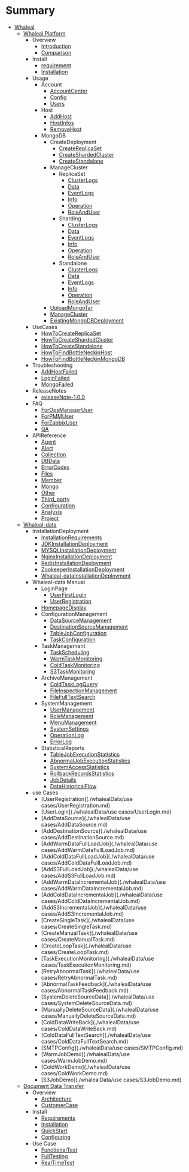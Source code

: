 # Summary
* [Whaleal](README.md)
  * [Whaleal Platform](./whalelaPlatform/README.md)
      * Overview
          * [Introduction](./whalelaPlatform/00-Overview/01-Introduction.md)
          * [Comparison](./whalelaPlatform/00-Overview/02-Comparison.md)
      * Install
          * [requirement](./whalelaPlatform/01-Intstall/00-requirement.md)
          * [Installation](./whalelaPlatform/01-Intstall/01-Installation.md)
      * Usage
          * Account
              * [AccountCenter](./whalelaPlatform/02-Usage/Account/AccountCenter.md)
              * [Config](./whalelaPlatform/02-Usage/Account/Config.md)
              * [Users](./whalelaPlatform/02-Usage/Account/Users.md)
          * Host
              * [AddHost](./whalelaPlatform/02-Usage/Host/AddHost.md)
              * [HostInfos](./whalelaPlatform/02-Usage/Host/HostInfos.md)
              * [RemoveHost](./whalelaPlatform/02-Usage/Host/RemoveHost.md)
          * MongoDB
              * CreateDeployment
                  * [CreateReplicaSet](./whalelaPlatform/02-Usage/MongoDB/CreateDeployment/CreateReplicaSet.md)
                  * [CreateShardedCluster](./whalelaPlatform/02-Usage/MongoDB/CreateDeployment/CreateShardedCluster.md)
                  * [CreateStandalone](./whalelaPlatform/02-Usage/MongoDB/CreateDeployment/CreateStandalone.md)
              * ManageCluster
                  * ReplicaSet
                      * [ClusterLogs](./whalelaPlatform/02-Usage/MongoDB/ManageCluster/ReplicaSet/ClusterLogs.md)
                      * [Data](./whalelaPlatform/02-Usage/MongoDB/ManageCluster/ReplicaSet/Data.md)
                      * [EventLogs](./whalelaPlatform/02-Usage/MongoDB/ManageCluster/ReplicaSet/EventLogs.md)
                      * [Info](./whalelaPlatform/02-Usage/MongoDB/ManageCluster/ReplicaSet/Info.md)
                      * [Operation](./whalelaPlatform/02-Usage/MongoDB/ManageCluster/ReplicaSet/Operation.md)
                      * [RoleAndUser](./whalelaPlatform/02-Usage/MongoDB/ManageCluster/ReplicaSet/RoleAndUser.md)
                  * Sharding
                      * [ClusterLogs](./whalelaPlatform/02-Usage/MongoDB/ManageCluster/Sharding/ClusterLogs.md)
                      * [Data](./whalelaPlatform/02-Usage/MongoDB/ManageCluster/Sharding/Data.md)
                      * [EventLogs](./whalelaPlatform/02-Usage/MongoDB/ManageCluster/Sharding/EventLogs.md)
                      * [Info](./whalelaPlatform/02-Usage/MongoDB/ManageCluster/Sharding/Info.md)
                      * [Operation](./whalelaPlatform/02-Usage/MongoDB/ManageCluster/Sharding/Operation.md)
                      * [RoleAndUser](./whalelaPlatform/02-Usage/MongoDB/ManageCluster/Sharding/RoleAndUser.md)
                  * Standalone
                      * [ClusterLogs](./whalelaPlatform/02-Usage/MongoDB/ManageCluster/Standalone/ClusterLogs.md)
                      * [Data](./whalelaPlatform/02-Usage/MongoDB/ManageCluster/Standalone/Data.md)
                      * [EventLogs](./whalelaPlatform/02-Usage/MongoDB/ManageCluster/Standalone/EventLogs.md)
                      * [Info](./whalelaPlatform/02-Usage/MongoDB/ManageCluster/Standalone/Info.md)
                      * [Operation](./whalelaPlatform/02-Usage/MongoDB/ManageCluster/Standalone/Operation.md)
                      * [RoleAndUser](./whalelaPlatform/02-Usage/MongoDB/ManageCluster/Standalone/RoleAndUser.md)
              * [UploadMongoTar](./whalelaPlatform/02-Usage/MongoDB/UploadMongoTar.md)
              * [ManageCluster](./whalelaPlatform/02-Usage/MongoDB/ManageCluster.md)
              * [ExistingMongoDBDeployment](./whalelaPlatform/02-Usage/MongoDB/ExistingMongoDBDeployment.md)
      * UseCases
          * [HowToCreateReplicaSet](./whalelaPlatform/03-UseCases/HowToCreateReplicaSet.md)
          * [HowToCreateShardedCluster](./whalelaPlatform/03-UseCases/HowToCreateShardedCluster.md)
          * [HowToCreateStandalone](./whalelaPlatform/03-UseCases/HowToCreateStandalone.md)
          * [HowToFindBottleNeckinHost](./whalelaPlatform/03-UseCases/HowToFindBottleNeckinHost.md)
          * [HowToFindBottleNeckinMongoDB](./whalelaPlatform/03-UseCases/HowToFindBottleNeckinMongoDB.md)
      * Troubleshooting
          * [AddHostFailed](./whalelaPlatform/04-Troubleshooting/AddHostFaild.md)
          * [LoginFailed](./whalelaPlatform/04-Troubleshooting/LoginFaild.md)
          * [MongoFailed](./whalelaPlatform/04-Troubleshooting/MongoFaild.md)
      * ReleaseNotes
          * [releaseNote-1.0.0](./whalelaPlatform/05-ReleaseNotes/releaseNote-1.0.0.md)
      * FAQ
          * [ForOpsManagerUser](./whalelaPlatform/06-FAQ/ForOpsManagerUser.md)
          * [ForPMMUser](./whalelaPlatform/06-FAQ/ForPMMUser.md)
          * [ForZabbixUser](./whalelaPlatform/06-FAQ/ForZabbixUser.md)
          * [QA](./whalelaPlatform/06-FAQ/QA.md)
      * APIReference
          * [Agent](./whalelaPlatform/07-APIReference/Agent.md)
          * [Alert](./whalelaPlatform/07-APIReference/Alert.md)
          * [Collection](./whalelaPlatform/07-APIReference/Collection.md)
          * [DBData](./whalelaPlatform/07-APIReference/MongoDbData.md)
          * [ErrorCodes](./whalelaPlatform/07-APIReference/ErrorCodes.md)
          * [Files](./whalelaPlatform/07-APIReference/Files.md)
          * [Member](./whalelaPlatform/07-APIReference/Member.md)
          * [Mongo](./whalelaPlatform/07-APIReference/MongoOperate.md)
          * [Other](./whalelaPlatform/07-APIReference/Other.md)
          * [Third_party](./whalelaPlatform/07-APIReference/Third_party.md)
          * [Configuration](./whalelaPlatform/07-APIReference/Configuration.md)
          * [Analysis](./whalelaPlatform/07-APIReference/Analysis.md)
          * [Project](./whalelaPlatform/07-APIReference/Project.md)
  * [Whaleal-data](./whalealData/README.md)
      * InstallationDeployment
          * [InstallationRequirements](./whalealData/InstallationDeployment/InstallationRequirements.md)
          * [JDKInstallationDeployment](./whalealData/InstallationDeployment/JDKInstallationDeployment.md)
          * [MYSQLInstallationDeployment](./whalealData/InstallationDeployment/MYSQLInstallationDeployment.md)
          * [NginxInstallationDeployment](./whalealData/InstallationDeployment/NginxInstallationDeployment.md)
          * [RedisInstallationDeployment](./whalealData/InstallationDeployment/RedisInstallationDeployment.md)
          * [ZookeeperInstallationDeployment](./whalealData/InstallationDeployment/ZookeeperInstallationDeployment.md)
          * [Whaleal-dataInstallationDeployment](./whalealData/InstallationDeployment/Whaleal-dataInstallationDeployment.md)
      * Whaleal-data Manual
          * LoginPage
              * [UserFirstLogin](./whalealData/UserManual/LoginPage/UserFirstLogin.md)
              * [UserRegistration](./whalealData/UserManual/LoginPage/UserRegistration.md)
          * [HomepageDisplay](./whalealData/UserManual/HomepageDisplay/HomepageDisplay.md)
          * ConfigurationManagement
              * [DataSourceManagement](./whalealData/UserManual/ConfigurationManagement/DataSourceManagement.md)
              * [DestinationSourceManagement](./whalealData/UserManual/ConfigurationManagement/DestinationSourceManagement.md)
              * [TableJobConfiguration](./whalealData/UserManual/ConfigurationManagement/TableJobConfiguration.md)
              * [TaskConfiguration](./whalealData/UserManual/ConfigurationManagement/TaskConfiguration.md)
          * TaskManagement
              * [TaskScheduling](./whalealData/UserManual/TaskManagement/TaskScheduling.md)
              * [WarmTaskMonitoring](./whalealData/UserManual/TaskManagement/WarmTaskMonitoring.md)
              * [ColdTaskMonitoring](./whalealData/UserManual/TaskManagement/ColdTaskMonitoring.md)
              * [S3TaskMonitoring](./whalealData/UserManual/TaskManagement/S3TaskMonitoring.md)
          * ArchiveManagement
              * [ColdTaskLogQuery](./whalealData/UserManual/ArchiveManagement/ColdTaskLogQuery.md)
              * [FileInspectionManagement](./whalealData/UserManual/ArchiveManagement/FileInspectionManagement.md)
              * [FileFullTextSearch](./whalealData/UserManual/ArchiveManagement/FileFullTextSearch.md)
          * SystemManagement
              * [UserManagement](./whalealData/UserManual/SystemManagement/UserManagement.md)
              * [RoleManagement](./whalealData/UserManual/SystemManagement/RoleManagement.md)
              * [MenuManagement](./whalealData/UserManual/SystemManagement/MenuManagement.md)
              * [SystemSettings](./whalealData/UserManual/SystemManagement/SystemSettings.md)
              * [OperationLog](./whalealData/UserManual/SystemManagement/OperationLog.md)
              * [ErrorLog](./whalealData/UserManual/SystemManagement/ErrorLog.md)
          * StatisticalReports
              * [TableJobExecutionStatistics](./whalealData/UserManual/StatisticalReports/TableJobExecutionStatistics.md)
              * [AbnormalJobExecutionStatistics](./whalealData/UserManual/StatisticalReports/AbnormalJobExecutionStatistics.md)
              * [SystemAccessStatistics](./whalealData/UserManual/StatisticalReports/SystemAccessStatistics.md)
              * [RollbackRecordsStatistics](./whalealData/UserManual/StatisticalReports/RollbackRecordsStatistics.md)
              * [JobDetails](./whalealData/UserManual/StatisticalReports/JobDetails.md)
              * [DataHistoricalFlow](./whalealData/UserManual/StatisticalReports/DataHistoricalFlow.md)
      * use Cases
          * [UserRegistration](./whalealData/use cases/UserRegistration.md)
          * [UserLogin](./whalealData/use cases/UserLogin.md)
          * [AddDataSource](./whalealData/use cases/AddDataSource.md)
          * [AddDestinationSource](./whalealData/use cases/AddDestinationSource.md)
          * [AddWarmDataFullLoadJob](./whalealData/use cases/AddWarmDataFullLoadJob.md)
          * [AddColdDataFullLoadJob](./whalealData/use cases/AddColdDataFullLoadJob.md)
          * [AddS3FullLoadJob](./whalealData/use cases/AddS3FullLoadJob.md)
          * [AddWarmDataIncrementalJob](./whalealData/use cases/AddWarmDataIncrementalJob.md)
          * [AddColdDataIncrementalJob](./whalealData/use cases/AddColdDataIncrementalJob.md)
          * [AddS3IncrementalJob](./whalealData/use cases/AddS3IncrementalJob.md)
          * [CreateSingleTask](./whalealData/use cases/CreateSingleTask.md)
          * [CreateManualTask](./whalealData/use cases/CreateManualTask.md)
          * [CreateLoopTask](./whalealData/use cases/CreateLoopTask.md)
          * [TaskExecutionMonitoring](./whalealData/use cases/TaskExecutionMonitoring.md)
          * [RetryAbnormalTask](./whalealData/use cases/RetryAbnormalTask.md)
          * [AbnormalTaskFeedback](./whalealData/use cases/AbnormalTaskFeedback.md)
          * [SystemDeleteSourceData](./whalealData/use cases/SystemDeleteSourceData.md)
          * [ManuallyDeleteSourceData](./whalealData/use cases/ManuallyDeleteSourceData.md)
          * [ColdDataWriteBack](./whalealData/use cases/ColdDataWriteBack.md)
          * [ColdDataFullTextSearch](./whalealData/use cases/ColdDataFullTextSearch.md)
          * [SMTPConfig](./whalealData/use cases/SMTPConfig.md)
          * [WarmJobDemo](./whalealData/use cases/WarmJobDemo.md)
          * [ColdWorkDemo](./whalealData/use cases/ColdWorkDemo.md)
          * [S3JobDemo](./whalealData/use cases/S3JobDemo.md)
  * [Document Data Transfer](./documentDataTransfer/README.md)
      * Overview
        * [Architecture](./documentDataTransfer/Introduction/Architecture.md)
        * [CustomerCase](./documentDataTransfer/Introduction/CustomerCase.md)
      * Install
        * [Requirements](./documentDataTransfer/Install/Requirements.md)
        * [Installation](./documentDataTransfer/Install/Installation.md)
        * [QuickStart](./documentDataTransfer/Install/QuickStart.md)
        * [Configuring](./documentDataTransfer/Install/Configuring.md)
      * Use Case
        * [FunctionalTest](./documentDataTransfer/Usecase/FunctionalTest.md)
        * [FullTesting](./documentDataTransfer/Usecase/FullTesting.md)
        * [RealTimeTest](./documentDataTransfer/Usecase/RealTimeTest.md)

